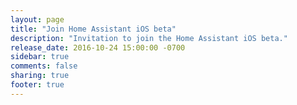 ```yaml
---
layout: page
title: "Join Home Assistant iOS beta"
description: "Invitation to join the Home Assistant iOS beta."
release_date: 2016-10-24 15:00:00 -0700
sidebar: true
comments: false
sharing: true
footer: true
---
```


<script>document.location.href = 'https://testflight.apple.com/join/VBsqCiBv';</script>
